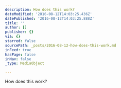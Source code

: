 ```yaml
---
description: How does this work?
dateModified: '2016-08-12T14:03:25.436Z'
datePublished: '2016-08-12T14:03:25.888Z'
title: ''
author: []
publisher: {}
via: {}
starred: false
sourcePath: _posts/2016-08-12-how-does-this-work.md
inFeed: true
hasPage: false
inNav: false
_type: MediaObject

---
```

How does this work?